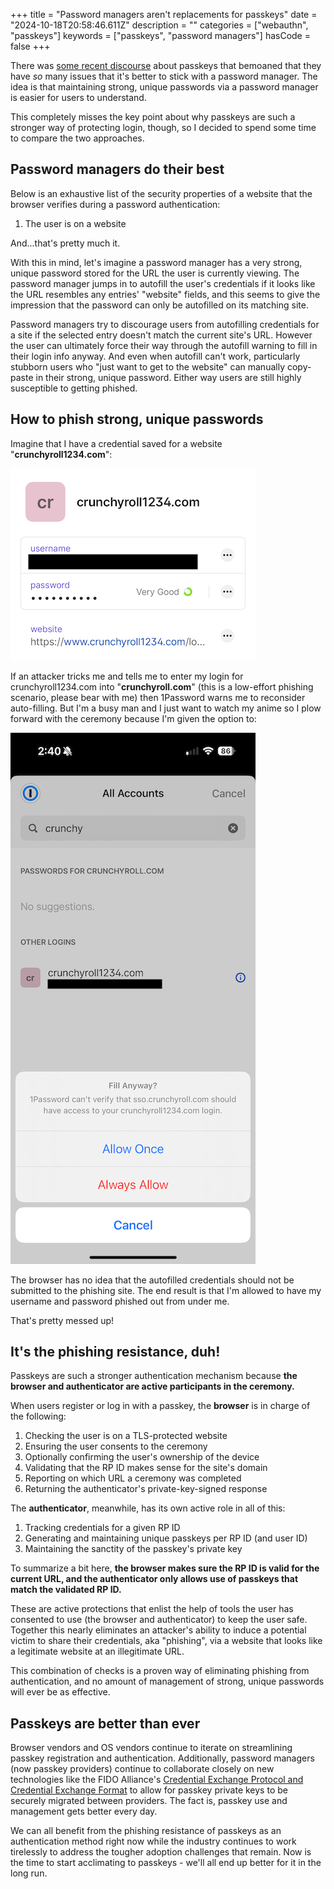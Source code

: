 +++
title = "Password managers aren't replacements for passkeys"
date = "2024-10-18T20:58:46.611Z"
description = ""
categories = ["webauthn", "passkeys"]
keywords = ["passkeys", "password managers"]
hasCode = false
+++

There was [some recent discourse](https://world.hey.com/dhh/passwords-have-problems-but-passkeys-have-more-95285df9) about passkeys that bemoaned that they have *so* many issues that it's better to stick with a password manager. The idea is that maintaining strong, unique passwords via a password manager is easier for users to understand.

This completely misses the key point about why passkeys are such a stronger way of protecting login, though, so I decided to spend some time to compare the two approaches.

## Password managers do their best

Below is an exhaustive list of the security properties of a website that the browser verifies during a password authentication:

1. The user is on a website

And...that's pretty much it.

With this in mind, let's imagine a password manager has a very strong, unique password stored for the URL the user is currently viewing. The password manager jumps in to autofill the user's credentials if it looks like the URL resembles any entries' "website" fields, and this seems to give the impression that the password can only be autofilled on its matching site.

Password managers try to discourage users from autofilling credentials for a site if the selected entry doesn't match the current site's URL. However the user can ultimately force their way through the autofill warning to fill in their login info anyway. And even when autofill can't work, particularly stubborn users who "just want to get to the website" can manually copy-paste in their strong, unique password. Either way users are still highly susceptible to getting phished.

## How to phish strong, unique passwords

Imagine that I have a credential saved for a website "**crunchyroll1234.com**":

![My totally legit username and password for the non-existent website crunchyroll1234.com](images/crunchyroll1234.png)

If an attacker tricks me and tells me to enter my login for crunchyroll1234.com into "**crunchyroll.com**" (this is a low-effort phishing scenario, please bear with me) then 1Password warns me to reconsider auto-filling. But I'm a busy man and I just want to watch my anime so I plow forward with the ceremony because I'm given the option to:

![1Password still allows me to enter my credentials on crunchyroll.com](images/autofill_anyway.png)

The browser has no idea that the autofilled credentials should not be submitted to the phishing site. The end result is that I'm allowed to have my username and password phished out from under me.

That's pretty messed up!

## It's the phishing resistance, duh!

Passkeys are such a stronger authentication mechanism because **the browser and authenticator are active participants in the ceremony.**

When users register or log in with a passkey, the **browser** is in charge of the following:

1. Checking the user is on a TLS-protected website
2. Ensuring the user consents to the ceremony
3. Optionally confirming the user's ownership of the device
4. Validating that the RP ID makes sense for the site's domain
5. Reporting on which URL a ceremony was completed
6. Returning the authenticator's private-key-signed response

The **authenticator**, meanwhile, has its own active role in all of this:

1. Tracking credentials for a given RP ID
2. Generating and maintaining unique passkeys per RP ID (and user ID)
3. Maintaining the sanctity of the passkey's private key

To summarize a bit here, **the browser makes sure the RP ID is valid for the current URL, and the authenticator only allows use of passkeys that match the validated RP ID.**

These are active protections that enlist the help of tools the user has consented to use (the browser and authenticator) to keep the user safe. Together this nearly eliminates an attacker's ability to induce a potential victim to share their credentials, aka "phishing", via a website that looks like a legitimate website at an illegitimate URL.

This combination of checks is a proven way of eliminating phishing from authentication, and no amount of management of strong, unique passwords will ever be as effective.

## Passkeys are better than ever

Browser vendors and OS vendors continue to iterate on streamlining passkey registration and authentication. Additionally, password managers (now passkey providers) continue to collaborate closely on new technologies like the FIDO Alliance's [Credential Exchange Protocol and Credential Exchange Format](https://fidoalliance.org/specifications-credential-exchange-specifications/) to allow for passkey private keys to be securely migrated between providers. The fact is, passkey use and management gets better every day.

We can all benefit from the phishing resistance of passkeys as an authentication method right now while the industry continues to work tirelessly to address the tougher adoption challenges that remain. Now is the time to start acclimating to passkeys - we'll all end up better for it in the long run.
